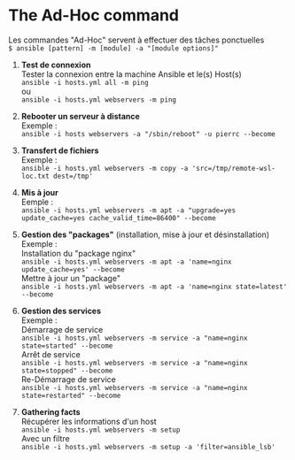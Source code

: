 # The Ad-Hoc command
Les commandes "Ad-Hoc" servent à effectuer des tâches ponctuelles<br/>
``$ ansible [pattern] -m [module] -a "[module options]"``

1. **Test de connexion**<br/>
Tester la connexion entre la machine Ansible et le(s) Host(s)<br/>
``
ansible -i hosts.yml all -m ping
``<br/>
ou<br/>
``
ansible -i hosts.yml webservers -m ping
``

2. **Rebooter un serveur à distance**<br/>
Exemple :<br/>
``
ansible -i hosts webservers -a "/sbin/reboot" -u pierrc --become
``
3. **Transfert de fichiers**<br/>
Exemple :<br/>
``
ansible -i hosts.yml webservers -m copy -a 'src=/tmp/remote-wsl-loc.txt dest=/tmp'
``
4. **Mis à jour**<br/>
Eemple :<br/>
``
ansible -i hosts.yml webservers -m apt -a "upgrade=yes update_cache=yes cache_valid_time=86400" --become
``
5. **Gestion des "packages"** (installation, mise à jour et désinstallation)<br/>
Exemple :<br/>
Installation du "package nginx"<br/>
``
ansible -i hosts.yml webservers -m apt -a 'name=nginx update_cache=yes' --become
``<br/>
Mettre à jour un "package"<br/>
``
ansible -i hosts.yml webservers -m apt -a 'name=nginx state=latest' --become
``
6. **Gestion des services**<br/>
Exemple :<br/>
Démarrage de service<br/>
``
ansible -i hosts.yml webservers -m service -a "name=nginx state=started" --become
``<br/>
Arrêt de service<br/>
``
ansible -i hosts.yml webservers -m service -a "name=nginx state=stopped" --become
``<br/>
Re-Démarrage de service<br/>
``
ansible -i hosts.yml webservers -m service -a "name=nginx state=restarted" --become
``
7. **Gathering facts**<br/>
Récupérer les informations d'un host<br/>
``
ansible -i hosts.yml webservers -m setup
``<br/>
Avec un filtre<br/>
``
ansible -i hosts.yml webservers -m setup -a 'filter=ansible_lsb'
``









